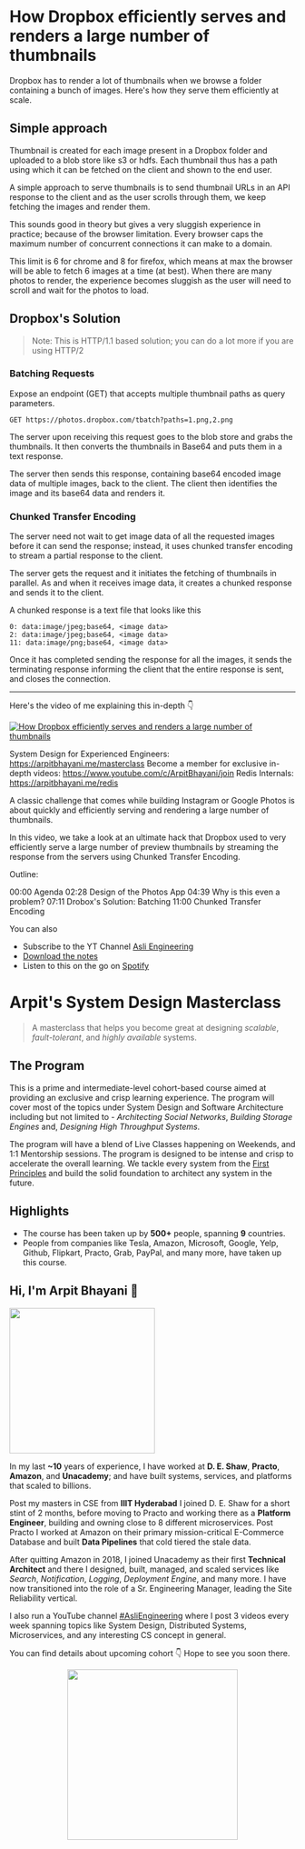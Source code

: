 How Dropbox efficiently serves and renders a large number of thumbnails
===


Dropbox has to render a lot of thumbnails when we browse a folder containing a bunch of images. Here's how they serve them efficiently at scale.

## Simple approach

Thumbnail is created for each image present in a Dropbox folder and uploaded to a blob store like s3 or hdfs. Each thumbnail thus has a path using which it can be fetched on the client and shown to the end user.

A simple approach to serve thumbnails is to send thumbnail URLs in an API response to the client and as the user scrolls through them, we keep fetching the images and render them.

This sounds good in theory but gives a very sluggish experience in practice; because of the browser limitation. Every browser caps the maximum number of concurrent connections it can make to a domain.

This limit is 6 for chrome and 8 for firefox, which means at max the browser will be able to fetch 6 images at a time (at best). When there are many photos to render, the experience becomes sluggish as the user will need to scroll and wait for the photos to load.

## Dropbox's Solution

> Note: This is HTTP/1.1 based solution; you can do a lot more if you are using HTTP/2

### Batching Requests

Expose an endpoint (GET) that accepts multiple thumbnail paths as query parameters. 

```
GET https://photos.dropbox.com/tbatch?paths=1.png,2.png
```

The server upon receiving this request goes to the blob store and grabs the thumbnails. It then converts the thumbnails in Base64 and puts them in a text response.

The server then sends this response, containing base64 encoded image data of multiple images, back to the client. The client then identifies the image and its base64 data and renders it.

### Chunked Transfer Encoding

The server need not wait to get image data of all the requested images before it can send the response; instead, it uses chunked transfer encoding to stream a partial response to the client.

The server gets the request and it initiates the fetching of thumbnails in parallel. As and when it receives image data, it creates a chunked response and sends it to the client.

A chunked response is a text file that looks like this

```
0: data:image/jpeg;base64, <image data>
2: data:image/jpeg;base64, <image data>
11: data:image/png;base64, <image data>
```

Once it has completed sending the response for all the images, it sends the terminating response informing the client that the entire response is sent, and closes the connection.
<hr />


<p>Here's the video of me explaining this in-depth 👇‍</p>

[![How Dropbox efficiently serves and renders a large number of thumbnails](https://i.ytimg.com/vi/FczWm6kx0Kg/mqdefault.jpg)](https://www.youtube.com/watch?v=FczWm6kx0Kg)

System Design for Experienced Engineers: https://arpitbhayani.me/masterclass
Become a member for exclusive in-depth videos: https://www.youtube.com/c/ArpitBhayani/join
Redis Internals: https://arpitbhayani.me/redis

A classic challenge that comes while building Instagram or Google Photos is about quickly and efficiently serving and rendering a large number of thumbnails.

In this video, we take a look at an ultimate hack that Dropbox used to very efficiently serve a large number of preview thumbnails by streaming the response from the servers using Chunked Transfer Encoding.

Outline:

00:00 Agenda
02:28 Design of the Photos App
04:39 Why is this even a problem?
07:11 Drobox's Solution: Batching
11:00 Chunked Transfer Encoding

You can also
 - Subscribe to the YT Channel [Asli Engineering](https://youtube.com/c/ArpitBhayani)
 - [Download the notes](https://drive.google.com/file/d/1l8gl197gxPaCh0mama3LjtiRxNaWgt3v/view?usp=sharing)
 - Listen to this on the go on [Spotify](https://open.spotify.com/show/7qMoamm2iZQrsPVm6IQLoD)

# Arpit's System Design Masterclass

> A masterclass that helps you become great at designing _scalable_, _fault-tolerant_, and _highly available_ systems.

## The Program

This is a prime and intermediate-level cohort-based course aimed at providing an exclusive and crisp learning experience. The program will cover most of the topics under System Design and Software Architecture including but not limited to - _Architecting Social Networks_, _Building Storage Engines_ and, _Designing High Throughput Systems_.

The program will have a blend of Live Classes happening on Weekends, and 1:1 Mentorship sessions. The program is designed to be intense and crisp to accelerate the overall learning. We tackle every system from the [First Principles](https://en.wikipedia.org/wiki/First_principle) and build the solid foundation to architect any system in the future.


## Highlights

 - The course has been taken up by __500+__ people, spanning __9__ countries.
 - People from companies like Tesla, Amazon, Microsoft, Google, Yelp, Github, Flipkart, Practo, Grab, PayPal, and many more, have taken up this course.


## Hi, I'm Arpit Bhayani 👋

<img width="256px" src="https://edge.arpitbhayani.me/img/arpit.jpg" />

In my last **~10** years of experience, I have worked at **D. E. Shaw**, **Practo**, **Amazon**, and **Unacademy**; and have built systems, services, and platforms that scaled to billions.

Post my masters in CSE from **IIIT Hyderabad** I joined D. E. Shaw for a short stint of 2 months, before moving to Practo and working there as a **Platform Engineer**, building and owning close to 8 different microservices. Post Practo I worked at Amazon on their primary mission-critical E-Commerce Database and built **Data Pipelines** that cold tiered the stale data.

After quitting Amazon in 2018, I joined Unacademy as their first **Technical Architect** and there I designed, built, managed, and scaled services like _Search_, _Notification_, _Logging_, _Deployment Engine_, and many more. I have now transitioned into the role of a Sr. Engineering Manager, leading the Site Reliability vertical.

I also run a YouTube channel [#AsliEngineering](https://www.youtube.com/c/ArpitBhayani) where I post 3 videos every week spanning topics like System Design, Distributed Systems, Microservices, and any interesting CS concept in general.

You can find details about upcoming cohort 👇‍ Hope to see you soon there.

<center>
<a target="_blank" href="https://arpitbhayani.me/masterclass">
<img src="https://user-images.githubusercontent.com/4745789/137859181-d4499cf4-ce65-4466-8b88-a078ece0f081.PNG" width="300px" />
</a>
</center>